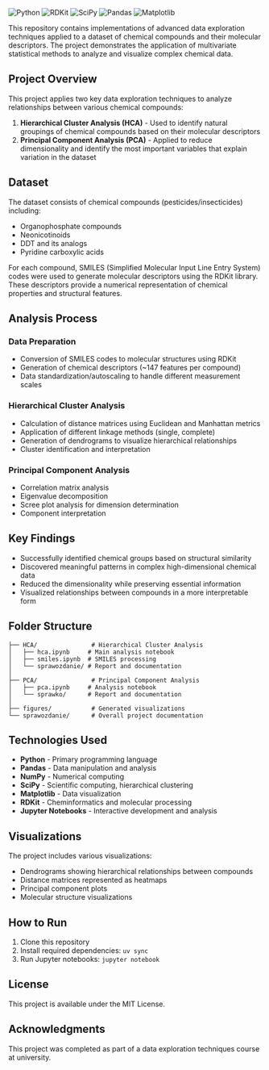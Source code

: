 ![Python](https://img.shields.io/badge/Python-3.10-blue)
![RDKit](https://img.shields.io/badge/RDKit-2023.09.5-green)
![SciPy](https://img.shields.io/badge/SciPy-1.12.0-orange)
![Pandas](https://img.shields.io/badge/Pandas-2.1.3-blue)
![Matplotlib](https://img.shields.io/badge/Matplotlib-3.8.2-red)

This repository contains implementations of advanced data exploration techniques applied to a dataset of chemical compounds and their molecular descriptors. The project demonstrates the application of multivariate statistical methods to analyze and visualize complex chemical data.

## Project Overview

This project applies two key data exploration techniques to analyze relationships between various chemical compounds:

1. **Hierarchical Cluster Analysis (HCA)** - Used to identify natural groupings of chemical compounds based on their molecular descriptors
2. **Principal Component Analysis (PCA)** - Applied to reduce dimensionality and identify the most important variables that explain variation in the dataset

## Dataset

The dataset consists of chemical compounds (pesticides/insecticides) including:
- Organophosphate compounds
- Neonicotinoids
- DDT and its analogs
- Pyridine carboxylic acids

For each compound, SMILES (Simplified Molecular Input Line Entry System) codes were used to generate molecular descriptors using the RDKit library. These descriptors provide a numerical representation of chemical properties and structural features.

## Analysis Process

### Data Preparation
- Conversion of SMILES codes to molecular structures using RDKit
- Generation of chemical descriptors (~147 features per compound)
- Data standardization/autoscaling to handle different measurement scales

### Hierarchical Cluster Analysis
- Calculation of distance matrices using Euclidean and Manhattan metrics
- Application of different linkage methods (single, complete)
- Generation of dendrograms to visualize hierarchical relationships
- Cluster identification and interpretation

### Principal Component Analysis
- Correlation matrix analysis
- Eigenvalue decomposition
- Scree plot analysis for dimension determination
- Component interpretation

## Key Findings

- Successfully identified chemical groups based on structural similarity
- Discovered meaningful patterns in complex high-dimensional chemical data
- Reduced the dimensionality while preserving essential information
- Visualized relationships between compounds in a more interpretable form

## Folder Structure

```
├── HCA/               # Hierarchical Cluster Analysis
│   ├── hca.ipynb     # Main analysis notebook
│   ├── smiles.ipynb  # SMILES processing
│   └── sprawozdanie/ # Report and documentation
│
├── PCA/               # Principal Component Analysis
│   ├── pca.ipynb     # Analysis notebook
│   └── sprawko/      # Report and documentation
│
├── figures/           # Generated visualizations
└── sprawozdanie/      # Overall project documentation
```

## Technologies Used

- **Python** - Primary programming language
- **Pandas** - Data manipulation and analysis
- **NumPy** - Numerical computing
- **SciPy** - Scientific computing, hierarchical clustering
- **Matplotlib** - Data visualization
- **RDKit** - Cheminformatics and molecular processing
- **Jupyter Notebooks** - Interactive development and analysis

## Visualizations

The project includes various visualizations:
- Dendrograms showing hierarchical relationships between compounds
- Distance matrices represented as heatmaps
- Principal component plots
- Molecular structure visualizations

## How to Run

1. Clone this repository
2. Install required dependencies: `uv sync`
3. Run Jupyter notebooks: `jupyter notebook`

## License

This project is available under the MIT License.

## Acknowledgments

This project was completed as part of a data exploration techniques course at university.